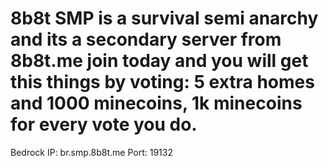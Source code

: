 # 8b8t SMP is a survival semi anarchy and its a secondary server from 8b8t.me join today and you will get this things by voting: 5 extra homes and 1000 minecoins, 1k minecoins for every vote you do.
Bedrock IP: br.smp.8b8t.me Port: 19132
